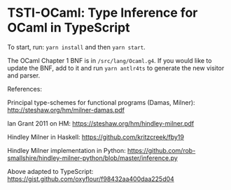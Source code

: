 # TSTI-OCaml: Type Inference for OCaml in TypeScript

To start, run: `yarn install` and then `yarn start`.

The OCaml Chapter 1 BNF is in `/src/lang/Ocaml.g4`. If you would like to update the BNF, add to it and run `yarn antlr4ts` to generate the new visitor and parser.

References:

Principal type-schemes for functional programs (Damas, Milner): http://steshaw.org/hm/milner-damas.pdf

Ian Grant 2011 on HM: https://steshaw.org/hm/hindley-milner.pdf

Hindley Milner in Haskell: https://github.com/kritzcreek/fby19

Hindley Milner implementation in Python: https://github.com/rob-smallshire/hindley-milner-python/blob/master/inference.py

Above adapted to TypeScript: https://gist.github.com/oxyflour/f98432aa400daa225d04
